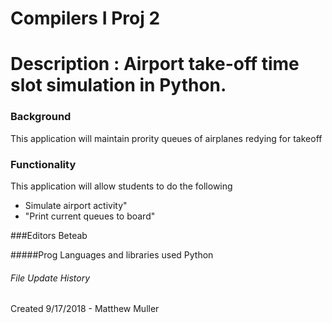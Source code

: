 # Compilers I Proj 2
# Description : Airport take-off time slot simulation in Python. 


### Background
This application will maintain prority queues of airplanes redying for takeoff 

### Functionality

This application will allow students to do the following
* Simulate airport activity"
* "Print current queues to board"

###Editors
Beteab


#####Prog Languages and libraries used
Python
















###### File Update History
Created 9/17/2018 - Matthew Muller 


